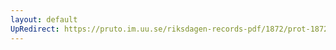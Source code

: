 ```yaml
---
layout: default
UpRedirect: https://pruto.im.uu.se/riksdagen-records-pdf/1872/prot-1872--ak--418/prot-1872--ak--418_000.pdf
---
```

